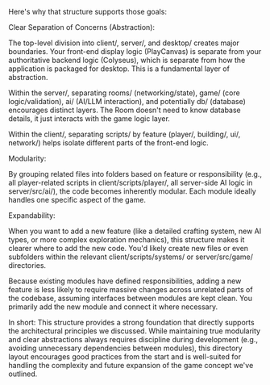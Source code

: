 Here's why that structure supports those goals:

Clear Separation of Concerns (Abstraction):

The top-level division into client/, server/, and desktop/ creates major boundaries. Your front-end display logic (PlayCanvas) is separate from your authoritative backend logic (Colyseus), which is separate from how the application is packaged for desktop. This is a fundamental layer of abstraction.

Within the server/, separating rooms/ (networking/state), game/ (core logic/validation), ai/ (AI/LLM interaction), and potentially db/ (database) encourages distinct layers. The Room doesn't need to know database details, it just interacts with the game logic layer.

Within the client/, separating scripts/ by feature (player/, building/, ui/, network/) helps isolate different parts of the front-end logic.

Modularity:

By grouping related files into folders based on feature or responsibility (e.g., all player-related scripts in client/scripts/player/, all server-side AI logic in server/src/ai/), the code becomes inherently modular. Each module ideally handles one specific aspect of the game.

Expandability:

When you want to add a new feature (like a detailed crafting system, new AI types, or more complex exploration mechanics), this structure makes it clearer where to add the new code. You'd likely create new files or even subfolders within the relevant client/scripts/systems/ or server/src/game/ directories.

Because existing modules have defined responsibilities, adding a new feature is less likely to require massive changes across unrelated parts of the codebase, assuming interfaces between modules are kept clean. You primarily add the new module and connect it where necessary.

In short: This structure provides a strong foundation that directly supports the architectural principles we discussed. While maintaining true modularity and clear abstractions always requires discipline during development (e.g., avoiding unnecessary dependencies between modules), this directory layout encourages good practices from the start and is well-suited for handling the complexity and future expansion of the game concept we've outlined.